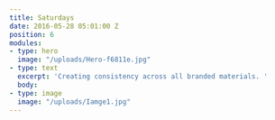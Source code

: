 ```yaml
---
title: Saturdays
date: 2016-05-28 05:01:00 Z
position: 6
modules:
- type: hero
  image: "/uploads/Hero-f6811e.jpg"
- type: text
  excerpt: 'Creating consistency across all branded materials. '
  body: 
- type: image
  image: "/uploads/Iamge1.jpg"
---
```


